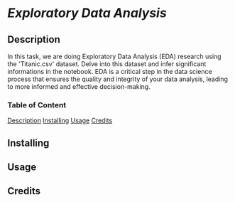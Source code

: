# *Exploratory Data Analysis*

## Description
In this task, we are doing Exploratory Data Analysis (EDA) research using the 'Titanic.csv' dataset. Delve into this dataset and infer significant informations in the notebook.
EDA is a critical step in the data science process that ensures the quality and integrity of your data analysis, leading to more informed and effective decision-making.

### Table of Content
[Description](https://github.com/Chadlar/codingTasks/blob/main/README.md#description)
[Installing](https://github.com/Chadlar/codingTasks/blob/main/README.md#installing)
[Usage](https://github.com/Chadlar/codingTasks/blob/main/README.md#usage)
[Credits](https://github.com/Chadlar/codingTasks/blob/main/README.md#credits)


## Installing


## Usage 


## Credits
